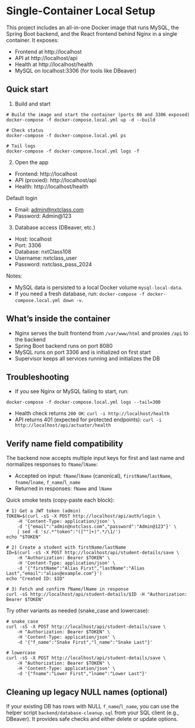 # Single-Container Local Setup

This project includes an all-in-one Docker image that runs MySQL, the Spring Boot backend, and the React frontend behind Nginx in a single container. It exposes:

- Frontend at http://localhost
- API at http://localhost/api
- Health at http://localhost/health
- MySQL on localhost:3306 (for tools like DBeaver)

## Quick start

1. Build and start

```
# Build the image and start the container (ports 80 and 3306 exposed)
docker-compose -f docker-compose.local.yml up -d --build

# Check status
docker-compose -f docker-compose.local.yml ps

# Tail logs
docker-compose -f docker-compose.local.yml logs -f
```

2. Open the app

- Frontend: http://localhost
- API (proxied): http://localhost/api
- Health: http://localhost/health

Default login
- Email: admin@nxtclass.com
- Password: Admin@123

3. Database access (DBeaver, etc.)

- Host: localhost
- Port: 3306
- Database: nxtClass108
- Username: nxtclass_user
- Password: nxtclass_pass_2024

Notes:
- MySQL data is persisted to a local Docker volume `mysql-local-data`.
- If you need a fresh database, run: `docker-compose -f docker-compose.local.yml down -v`.

## What’s inside the container

- Nginx serves the built frontend from `/var/www/html` and proxies `/api` to the backend
- Spring Boot backend runs on port 8080
- MySQL runs on port 3306 and is initialized on first start
- Supervisor keeps all services running and initializes the DB

## Troubleshooting

- If you see Nginx or MySQL failing to start, run:
```
docker-compose -f docker-compose.local.yml logs --tail=300
```
- Health check returns `200 OK`: `curl -i http://localhost/health`
- API returns 401 (expected for protected endpoints): `curl -i http://localhost/api/actuator/health`

## Verify name field compatibility

The backend now accepts multiple input keys for first and last name and normalizes responses to `fName`/`lName`:

- Accepted on input: `fName`/`lName` (canonical), `firstName`/`lastName`, `fname`/`lname`, `f_name`/`l_name`
- Returned in responses: `fName` and `lName`

Quick smoke tests (copy-paste each block):

```
# 1) Get a JWT token (admin)
TOKEN=$(curl -sS -X POST http://localhost/api/auth/login \
	-H 'Content-Type: application/json' \
	-d '{"email":"admin@nxtclass.com","password":"Admin@123"}' \
	| sed -E 's/.*"token":"([^"]+)".*/\1/')
echo "$TOKEN"

# 2) Create a student with firstName/lastName
ID=$(curl -sS -X POST http://localhost/api/student-details/save \
	-H "Authorization: Bearer $TOKEN" \
	-H 'Content-Type: application/json' \
	-d '{"firstName":"Alias First","lastName":"Alias Last","email":"alias@example.com"}')
echo "Created ID: $ID"

# 3) Fetch and confirm fName/lName in response
curl -sS http://localhost/api/student-details/$ID -H "Authorization: Bearer $TOKEN"
```

Try other variants as needed (snake_case and lowercase):

```
# snake_case
curl -sS -X POST http://localhost/api/student-details/save \
	-H "Authorization: Bearer $TOKEN" \
	-H 'Content-Type: application/json' \
	-d '{"f_name":"Snake First","l_name":"Snake Last"}'

# lowercase
curl -sS -X POST http://localhost/api/student-details/save \
	-H "Authorization: Bearer $TOKEN" \
	-H 'Content-Type: application/json' \
	-d '{"fname":"Lower First","lname":"Lower Last"}'
```

## Cleaning up legacy NULL names (optional)

If your existing DB has rows with NULL `f_name`/`l_name`, you can use the helper script `backend/database-cleanup.sql` from your SQL client (e.g., DBeaver). It provides safe checks and either delete or update options.
